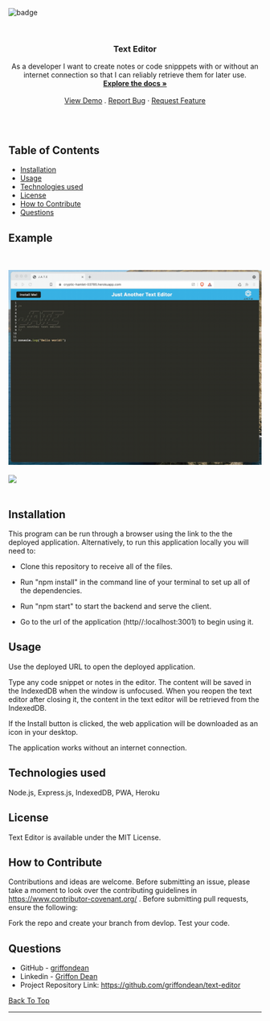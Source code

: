 
![badge](https://img.shields.io/badge/MIT-License-blue.svg)

<br />
<p align="center">

<h3 align="center" id="book-search-engine">Text Editor</h3>

<p align="center">
As a developer I want to create notes or code snipppets with or without an internet connection so that I can reliably retrieve them for later use.
<br />
<a href="#how-to-download"><strong>Explore the docs »</strong></a>
<br />
<br />
<a href="#example">View Demo</a>
.
<a href="https://github.com/griffondean/text-editor/issues">Report Bug</a>
·
<a href="https://github.com/griffondean/text-editor/issues">Request Feature</a>
</p>
</p>
<br />
<br />

## Table of Contents 

- [Installation](#installation)
- [Usage](#usage)
- [Technologies used](#technologies-used)
- [License](#license)
- [How to Contribute](#how-to-contribute)
- [Questions](#questions)

## Example

<br />
<br />

<img src="./assets/jate1.gif"/>
<br />
<br />
<img src="./assets/jate2.png"/>
<br />
<br />


## Installation

This program can be run through a browser using the link to the the deployed application. Alternatively, to run this application locally you will need to:

- Clone this repository to receive all of the files. 

- Run "npm install" in the command line of your terminal to set up all of the dependencies.

- Run "npm start" to start the backend and serve the client.

- Go to the url of the application (http//:localhost:3001) to begin using it.

## Usage

Use the deployed URL to open the deployed application. 

Type any code snippet or notes in the editor. The content will be saved in the IndexedDB when the window is unfocused. When you reopen the text editor after closing it, the content in the text editor will be retrieved from the IndexedDB. 

If the Install button is clicked, the web application will be downloaded as an icon in your desktop.

The application works without an internet connection.

##  Technologies used

Node.js, Express.js, IndexedDB, PWA, Heroku

## License

Text Editor is available under the MIT License.

## How to Contribute

Contributions and ideas are welcome. Before submitting an issue, please take a moment to look over the contributing guidelines in https://www.contributor-covenant.org/ . Before submitting pull requests, ensure the following:

Fork the repo and create your branch from devlop. Test your code.

## Questions

- GitHub - [griffondean](https://github.com/griffondean/)
- Linkedin - [Griffon Dean](https://www.linkedin.com/in/griffon-dean-433088111/)
- Project Repository Link: https://github.com/griffondean/text-editor

[Back To Top](#text-editor)

---